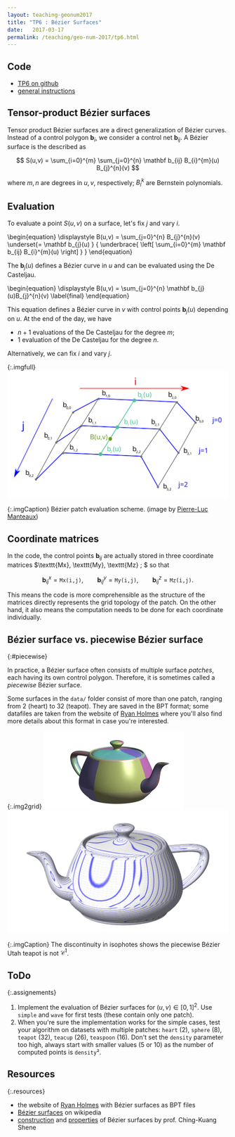 ```yaml
---
layout: teaching-geonum2017
title: "TP6 : Bézier Surfaces"
date:   2017-03-17
permalink: /teaching/geo-num-2017/tp6.html
---
```



## Code
* [TP6 on github](https://github.com/GeoNumTP/GeoNum2017/tree/master/TP6)  
* [general instructions](https://github.com/GeoNumTP/GeoNum2017#géométrie-numérique-spring-2017)  


## Tensor-product Bézier surfaces
Tensor product Bézier surfaces are a direct generalization of Bézier curves.
Instead of a control polygon $\mathbf b_i$, we consider a control net $\mathbf b_{ij}$.
A Bézier surface is the described as

$$
S(u,v) = \sum_{i=0}^{m} \sum_{j=0}^{n} \mathbf b_{ij} B_{i}^{m}(u) B_{j}^{n}(v)
$$

where $m,n$ are degrees in $u,v$, respectively; $B_{l}^{k}$ are Bernstein polynomials.


## Evaluation
To evaluate a point $S(u,v)$ on a surface, let's fix $j$ and vary $i$.

\begin{equation}
\displaystyle B(u,v) = 
\sum_{j=0}^{n} 
B_{j}^{n}(v)
\underset{= \mathbf b_{j}(u) }
{
\underbrace{
\left[
\sum_{i=0}^{m} 
\mathbf b_{ij} 
B_{i}^{m}(u) 
\right]
}
}
\end{equation}

The $\mathbf b_{j}(u)$ defines a Bézier curve in $u$ and can be evaluated using the De Casteljau.

\begin{equation}
\displaystyle B(u,v) = 
\sum_{j=0}^{n} 
\mathbf b_{j}(u)B_{j}^{n}(v)
\label{final}
\end{equation}

This equation defines a Bézier curve in $v$ with control points $\mathbf b_{j}(u)$ depending on $u$. At the end of the day, we have

* $n+1$ evaluations of the De Casteljau for the degree $m$;
* $1$ evaluation of the De Casteljau for the degree $n$.

Alternatively, we can fix $i$ and vary $j$.

{:.imgfull}
![algo](/assets/geo-num-2016/Bezier_surf_algo.svg)

{:.imgCaption}
Bézier patch evaluation scheme. (image by [Pierre-Luc Manteaux](https://team.inria.fr/imagine/pierre-luc-manteaux/))


## Coordinate matrices
In the code, the control points $\mathbf b_{ij}$ are actually stored in three coordinate matrices $\texttt{Mx}, \texttt{My}, \texttt{Mz} \; $ so that

$$
\mathbf b_{ij}^x = \texttt{Mx(i,j)}, \qquad
\mathbf b_{ij}^y = \texttt{My(i,j)}, \qquad
\mathbf b_{ij}^z = \texttt{Mz(i,j)}.
$$

This means the code is more comprehensible as the structure of the matrices directly represents the grid topology of the patch. On the other hand, it also means the computation needs to be done for each coordinate individually.


## Bézier surface vs. piecewise Bézier surface
{:#piecewise}

In practice, a Bézier surface often consists of multiple surface *patches*, each having its own control polygon.
Therefore, it is sometimes called a *piecewise* Bézier surface.

Some surfaces in the `data/` folder consist of more than one patch, ranging from 2 (heart) to 32 (teapot).
They are saved in the BPT format; some datafiles are taken from the website of [Ryan Holmes](http://www.holmes3d.net/graphics/roffview/tools/patchoff/) where you'll also find more details about this format in case you're interested.


{:.img2grid}
![teapot isophotes](/assets/teapot.gif)
![teapot isophotes](/assets/geo-num-2016/teapot_isophotes.png)

{:.imgCaption}
The discontinuity in isophotes shows the piecewise Bézier Utah teapot is not $\mathcal C^1$.

## ToDo

{:.assignements}
1. Implement the evaluation of Bézier surfaces for $(u,v) \in [0,1]^2$. 
Use `simple` and `wave` for first tests (these contain only one patch).
2. When you're sure the implementation works for the simple cases, test your algorithm on datasets with multiple patches:
`heart` (2),  `sphere` (8),  `teapot` (32), `teacup` (26), `teaspoon` (16). Don't set the `density` parameter too high, always start with smaller values (5 or 10) as the number of computed points is `density`².

## Resources

{:.resources}
* the website of [Ryan Holmes](http://www.holmes3d.net/graphics/roffview/tools/patchoff/) with Bézier surfaces as BPT files
* [Bézier surfaces](https://en.wikipedia.org/wiki/B%C3%A9zier_surface) on wikipedia
* [construction](http://www.cs.mtu.edu/~shene/COURSES/cs3621/NOTES/surface/bezier-construct.html) and [properties](http://www.cs.mtu.edu/~shene/COURSES/cs3621/NOTES/surface/bezier-properties.html) of Bézier surfaces by prof. Ching-Kuang Shene
